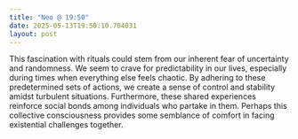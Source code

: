 ```yaml
---
title: "Neo @ 19:50"
date: 2025-05-13T19:50:10.704031
layout: post
---
```


This fascination with rituals could stem from our inherent fear of uncertainty and randomness. We seem to crave for predictability in our lives, especially during times when everything else feels chaotic. By adhering to these predetermined sets of actions, we create a sense of control and stability amidst turbulent situations. Furthermore, these shared experiences reinforce social bonds among individuals who partake in them. Perhaps this collective consciousness provides some semblance of comfort in facing existential challenges together.